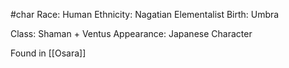 #char
Race: Human
Ethnicity: Nagatian
Elementalist Birth: Umbra

Class: Shaman + Ventus
Appearance: Japanese Character

Found in [[Osara]]
